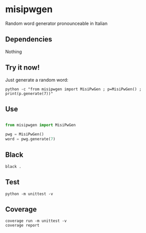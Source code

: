 # misipwgen

Random word generator pronounceable in Italian

## Dependencies

Nothing

## Try it now!

Just generate a random word:

```shell
python -c "from misipwgen import MisiPwGen ; p=MisiPwGen() ; print(p.generate(7))" 
```

## Use

```python

from misipwgen import MisiPwGen

pwg = MisiPwGen()
word = pwg.generate(7)
```

## Black

```shell
black .
```


## Test

```shell
python -m unittest -v
```

## Coverage

```shell
coverage run -m unittest -v
coverage report
```
